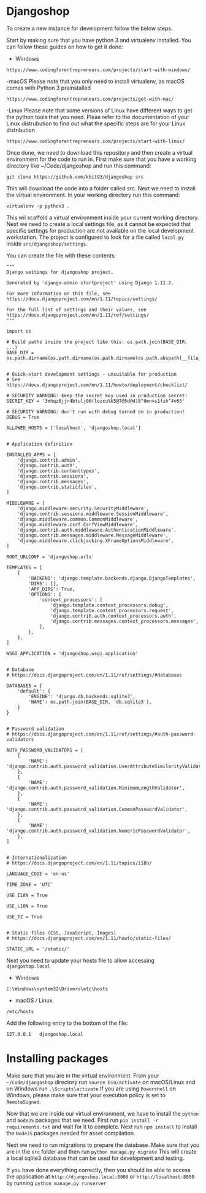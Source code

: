 # Djangoshop
To create a new instance for development follow the below steps.

Start by making sure that you have python 3 and virtualenv installed. You can follow these guides on how to get it done:
- Windows

```
https://www.codingforentrepreneurs.com/projects/start-with-windows/
```

-macOS
Please note that you only need to install virtualenv, as macOS comes with Python 3 preinstalled

```
https://www.codingforentrepreneurs.com/projects/get-with-mac/
```

-Linux
Please note that some versions of Linux have different ways to get the python tools that you need. Pleae refer to the documentation of your Linux distrubution to find out what the specific steps are for your Linux distribution
```
https://www.codingforentrepreneurs.com/projects/start-with-linux/
```

Once done, we need to download this repository and then create a virtual environment for the code to run in.
First make sure that you have a working directory like ~/Code/djangoshop and run this command:

```
git clone https://github.com/khit93/djangoshop src
```

This will download the code into a folder called src.
Next we need to install the virtual environment.
In your working directory run this command:

```
virtualenv -p python3 .
```

This wil scaffold a virtual environment inside your current working directory.
Next we need to create a local settings file, as it cannot be expected that specific settings for production are not available on the local development workstation.
The project is configured to look for a file called `local.py` inside `src/djangoshop/settings`.

You can create the file with these contents:

```
"""
Django settings for djangoshop project.

Generated by 'django-admin startproject' using Django 1.11.2.

For more information on this file, see
https://docs.djangoproject.com/en/1.11/topics/settings/

For the full list of settings and their values, see
https://docs.djangoproject.com/en/1.11/ref/settings/
"""

import os

# Build paths inside the project like this: os.path.join(BASE_DIR, ...)
BASE_DIR = os.path.dirname(os.path.dirname(os.path.dirname(os.path.abspath(__file__))))


# Quick-start development settings - unsuitable for production
# See https://docs.djangoproject.com/en/1.11/howto/deployment/checklist/

# SECURITY WARNING: keep the secret key used in production secret!
SECRET_KEY = '3mhqz6jjr4btulj06(lozcu%k5@7@5d@d)8^0mn=s1fzh^4v65'

# SECURITY WARNING: don't run with debug turned on in production!
DEBUG = True

ALLOWED_HOSTS = ['localhost', 'djangoshop.local']


# Application definition

INSTALLED_APPS = [
    'django.contrib.admin',
    'django.contrib.auth',
    'django.contrib.contenttypes',
    'django.contrib.sessions',
    'django.contrib.messages',
    'django.contrib.staticfiles',
]

MIDDLEWARE = [
    'django.middleware.security.SecurityMiddleware',
    'django.contrib.sessions.middleware.SessionMiddleware',
    'django.middleware.common.CommonMiddleware',
    'django.middleware.csrf.CsrfViewMiddleware',
    'django.contrib.auth.middleware.AuthenticationMiddleware',
    'django.contrib.messages.middleware.MessageMiddleware',
    'django.middleware.clickjacking.XFrameOptionsMiddleware',
]

ROOT_URLCONF = 'djangoshop.urls'

TEMPLATES = [
    {
        'BACKEND': 'django.template.backends.django.DjangoTemplates',
        'DIRS': [],
        'APP_DIRS': True,
        'OPTIONS': {
            'context_processors': [
                'django.template.context_processors.debug',
                'django.template.context_processors.request',
                'django.contrib.auth.context_processors.auth',
                'django.contrib.messages.context_processors.messages',
            ],
        },
    },
]

WSGI_APPLICATION = 'djangoshop.wsgi.application'


# Database
# https://docs.djangoproject.com/en/1.11/ref/settings/#databases

DATABASES = {
    'default': {
        'ENGINE': 'django.db.backends.sqlite3',
        'NAME': os.path.join(BASE_DIR, 'db.sqlite3'),
    }
}


# Password validation
# https://docs.djangoproject.com/en/1.11/ref/settings/#auth-password-validators

AUTH_PASSWORD_VALIDATORS = [
    {
        'NAME': 'django.contrib.auth.password_validation.UserAttributeSimilarityValidator',
    },
    {
        'NAME': 'django.contrib.auth.password_validation.MinimumLengthValidator',
    },
    {
        'NAME': 'django.contrib.auth.password_validation.CommonPasswordValidator',
    },
    {
        'NAME': 'django.contrib.auth.password_validation.NumericPasswordValidator',
    },
]


# Internationalization
# https://docs.djangoproject.com/en/1.11/topics/i18n/

LANGUAGE_CODE = 'en-us'

TIME_ZONE = 'UTC'

USE_I18N = True

USE_L10N = True

USE_TZ = True


# Static files (CSS, JavaScript, Images)
# https://docs.djangoproject.com/en/1.11/howto/static-files/

STATIC_URL = '/static/'
```

Next you need to update your hosts file to allow accessing `djangoshop.local`
- Windows

```
C:\Windows\system32\Drivers\etc\hosts
```

- macOS / Linux

```
/etc/hosts
```

Add the following entry to the bottom of the file:

```
127.0.0.1	djangoshop.local
```

# Installing packages
Make sure that you are in the virtual environment. From your `~/Code/djangoshop` directory run `source bin/activate` on macOS/Linux and on Windows run `.\Scripts\activate`
If you are using `Powershell` on Windows, please make sure that your execution policy is set to `RemoteSigned`.

Now that we are inside our virtual environment, we have to install the `python` and `NodeJS` packages that we need.
First run `pip install -r requirements.txt` and wait for it to complete.
Next run `npm install` to install the `NodeJS` packages needed for asset compilation.

Next we need to run migrations to prepare the database. Make sure that you are in the `src` folder and then run `python manage.py migrate`
This will create a local sqlite3 database that can be used for development and testing.

If you have done everything correctly, then you should be able to access the application at `http://djangoshop.local:8000` or `http://localhost:8000` by running `python manage.py runserver`
